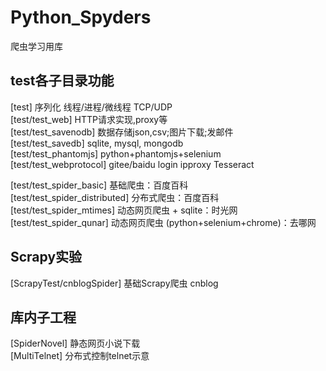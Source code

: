 # Python_Spyders
爬虫学习用库

## test各子目录功能
[test] 序列化 线程/进程/微线程 TCP/UDP  
[test/test_web] HTTP请求实现,proxy等  
[test/test_savenodb] 数据存储json,csv;图片下载;发邮件  
[test/test_savedb] sqlite, mysql, mongodb  
[test/test_phantomjs] python+phantomjs+selenium  
[test/test_webprotocol] gitee/baidu login  ipproxy  Tesseract

[test/test_spider_basic] 基础爬虫：百度百科  
[test/test_spider_distributed] 分布式爬虫：百度百科  
[test/test_spider_mtimes] 动态网页爬虫 + sqlite：时光网  
[test/test_spider_qunar] 动态网页爬虫 (python+selenium+chrome)：去哪网  

## Scrapy实验  
[ScrapyTest/cnblogSpider] 基础Scrapy爬虫 cnblog

## 库内子工程
[SpiderNovel] 静态网页小说下载  
[MultiTelnet] 分布式控制telnet示意



